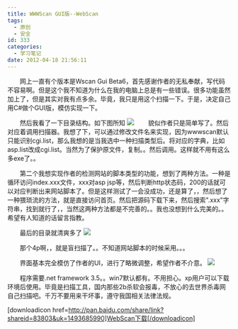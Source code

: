 ```yaml
---
title: WWWScan GUI版--WebScan
tags:
  - 原创
  - 安全
id: 333
categories:
  - 学习笔记
date: 2012-04-18 21:56:11
---
```


　　网上一直有个版本是Wscan Gui Beta6，首先感谢作者的无私奉献，写代码不容易啊。但是这个我不知道为什么在我的电脑上总是有一些错误。很多功能虽然加上了，但是其实对我有点多余。毕竟，我只是用这个扫描一下。于是，决定自己用C#做个GUI版，模仿实现一下。

　　然后我看了一下目录结构。如下图所知
[![](/images/1ab70fd66fde9efa08507a1d3930a4c4c9c4e53f.jpg)](http://leaverimage.b0.upaiyun.com/20741_o.jpg)
　　貌似作者只是简单写了。然后对应着调用扫描器。我想了下，可以通过修改文件名来实现，因为wwwscan默认只能识别cgi.list，那么我想的是当我选中一种扫描类型后。将对应的字典，比如asp.list改成cgi.list。当然为了保护原文件，复制。。然后调用。这样就不用有这么多exe了。。

　　第二个我想实现作者的检测网站的脚本类型的功能，想到了两种方法。一种是循环访问index.xxx文件，xxx对asp jsp等，然后判断http状态码，200的话就可以对应判断出来网站脚本了。但是这样测试了一会没成功，还是算了，，然后想了一种猥琐流的方法，就是直接访问首页。然后把源码下载下来，然后搜索".xxx"字符串，找到就行了，，当然这两种方法都是不完善的。。我也没想到什么完美的。。希望有人知道的话留言指教。

　　最后的目录就清爽多了
[![](/images/5a2532b3507acd9c4ddd6787249e87f588554c46.jpg)](http://leaverimage.b0.upaiyun.com/20742_o.jpg)

　　那个4p啊，，就是盲扫描了。。不知道网站脚本的时候采用。。。

　　界面基本完全模仿了作者的UI，进行了略微调整，希望作者不介意。
[![](/images/d099861e804d120c52b106989f63254908490533.jpg)](http://leaverimage.b0.upaiyun.com/20743_o.jpg)

　　程序需要.net framework 3.5。。win7默认都有。不用担心。xp用户可以下载环境后使用。毕竟是扫描工具，国内那些2b杀软会报毒，不放心的去世界杀毒网自己扫描吧。千万不要用来干坏事，遵守我国相关法律法规。

[downloadicon href=http://pan.baidu.com/share/link?shareid=83803&uk=1493685990]WebScan下载[/downloadicon]